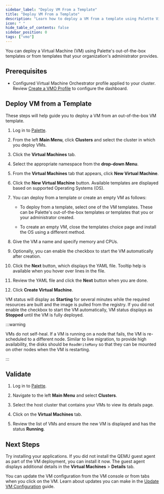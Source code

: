 ```yaml
---
sidebar_label: "Deploy VM From a Template"
title: "Deploy VM From a Template"
description: "Learn how to deploy a VM from a template using Palette Virtual Machine Orchestrator"
icon: " "
hide_table_of_contents: false
sidebar_position: 0
tags: ["vmo"]
---
```


You can deploy a Virtual Machine (VM) using Palette's out-of-the-box templates or from templates that your
organization's administrator provides.

## Prerequisites

- Configured Virtual Machine Orchestrator profile applied to your cluster. Review
  [Create a VMO Profile](../../vm-packs-profiles/create-vmo-profile.md) to configure the dashboard.

## Deploy VM from a Template

These steps will help guide you to deploy a VM from an out-of-the-box VM template.

1. Log in to [Palette](https://console.spectrocloud.com).

2. From the left **Main Menu**, click **Clusters** and select the cluster in which you deploy VMs.

3. Click the **Virtual Machines** tab.

4. Select the appropriate namespace from the **drop-down Menu**.

5. From the **Virtual Machines** tab that appears, click **New Virtual Machine**.

6. Click the **New Virtual Machine** button. Available templates are displayed based on supported Operating Systems
   (OS).

7. You can deploy from a template or create an empty VM as follows:

   - To deploy from a template, select one of the VM templates. These can be Palette's out-of-the-box templates or
     templates that you or your administrator created.

   - To create an empty VM, close the templates choice page and install the OS using a different method.

8. Give the VM a name and specify memory and CPUs.

9. Optionally, you can enable the checkbox to start the VM automatically after creation.

10. Click the **Next** button, which displays the YAML file. Tooltip help is available when you hover over lines in the
    file.

11. Review the YAML file and click the **Next** button when you are done.

12. Click **Create Virtual Machine**.

VM status will display as **Starting** for several minutes while the required resources are built and the image is
pulled from the registry. If you did not enable the checkbox to start the VM automatically, VM status displays as
**Stopped** until the VM is fully deployed.

:::warning

VMs do not self-heal. If a VM is running on a node that fails, the VM is re-scheduled to a different node. Similar to
live migration, to provide high availability, the disks should be `ReadWriteMany` so that they can be mounted on other
nodes when the VM is restarting.

:::

## Validate

1. Log in to [Palette](https://console.spectroloud.com).

2. Navigate to the left **Main Menu** and select **Clusters**.

3. Select the host cluster that contains your VMs to view its details page.

4. Click on the **Virtual Machines** tab.

5. Review the list of VMs and ensure the new VM is displayed and has the status **Running**.

## Next Steps

Try installing your applications. If you did not install the QEMU guest agent as part of the VM deployment, you can
install it now. The guest agent displays additional details in the **Virtual Machines** > **Details** tab.

You can update the VM configuration from the VM console or from tabs when you click on the VM. Learn about updates you
can make in the [Update VM Configuration](update-vm-configuration.md) guide.
